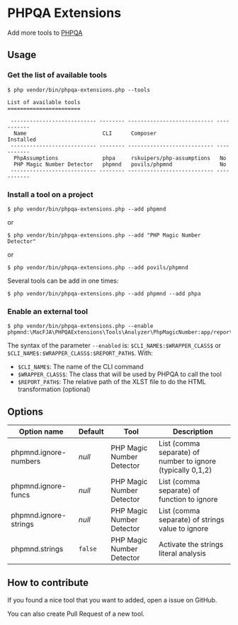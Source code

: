 # PHPQA Extensions

Add more tools to [PHPQA](https://github.com/EdgedesignCZ/phpqa)

## Usage

### Get the list of available tools

```
$ php vendor/bin/phpqa-extensions.php --tools

List of available tools
=======================

 --------------------------- -------- --------------------------- -----------
  Name                        CLI      Composer                    Installed
 --------------------------- -------- --------------------------- -----------
  PhpAssumptions              phpa     rskuipers/php-assumptions   No
  PHP Magic Number Detector   phpmnd   povils/phpmnd               No
 --------------------------- -------- --------------------------- -----------
```

### Install a tool on a project

```
$ php vendor/bin/phpqa-extensions.php --add phpmnd
```
or
```
$ php vendor/bin/phpqa-extensions.php --add "PHP Magic Number Detector"
```
or
```
$ php vendor/bin/phpqa-extensions.php --add povils/phpmnd
```

Several tools can be add in one times:
```
$ php vendor/bin/phpqa-extensions.php --add phpmnd --add phpa
```

### Enable an external tool

```
$ php vendor/bin/phpqa-extensions.php --enable phpmnd:\MacFJA\PHPQAExtensions\Tools\Analyzer\PhpMagicNumber:app/report/phpmagicnumber.xsl
```

The syntax of the parameter `--enabled` is: `$CLI_NAME$:$WRAPPER_CLASS$` or `$CLI_NAME$:$WRAPPER_CLASS$:$REPORT_PATH$`.
With:

 - `$CLI_NAME$`: The name of the CLI command
 - `$WRAPPER_CLASS$`: The class that will be used by PHPQA to call the tool
 - `$REPORT_PATH$`: The relative path of the XLST file to do the HTML transformation (optional)

## Options

| Option name | Default | Tool | Description |
|-------------|---------|------|-------------|
| phpmnd.ignore-numbers | _null_ | PHP Magic Number Detector | List (comma separate) of number to ignore (typically 0,1,2) |
| phpmnd.ignore-funcs | _null_ | PHP Magic Number Detector | List (comma separate) of function to ignore |
| phpmnd.ignore-strings | _null_ | PHP Magic Number Detector | List (comma separate) of strings value to ignore |
| phpmnd.strings | `false` | PHP Magic Number Detector | Activate the strings literal analysis |

## How to contribute

If you found a nice tool that you want to added, open a issue on GitHub.

You can also create Pull Request of a new tool.